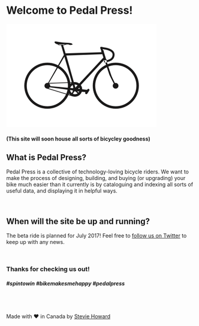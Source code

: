# Welcome to Pedal Press!

![](pedalpress.png)

#### (This site will soon house all sorts of bicycley goodness)

## What is Pedal Press?

Pedal Press is a collective of technology-loving bicycle riders.  We want to make the process of designing, building, and buying (or upgrading) your bike much easier than it currently is by cataloguing and indexing all sorts of useful data, and displaying it in helpful ways.

<br> 

## When will the site be up and running?

The beta ride is planned for July 2017!  Feel free to [follow us on Twitter](https://twitter.com/pedal_press) to keep up with any news.

<br>

### Thanks for checking us out!

##### #spintowin #bikemakesmehappy #pedalpress

<br>

<br>


Made with ❤️ in Canada by [Stevie Howard](https://twitter.com/stvhwrd)

